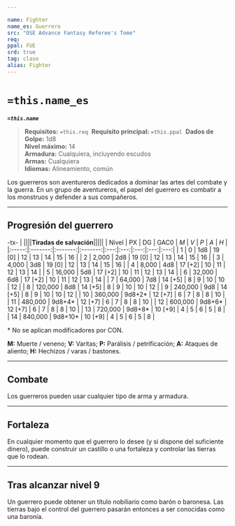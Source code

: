 ```yaml
---

name: Fighter
name_es: Guerrero
src: "OSE Advance Fantasy Referee's Tome"
req: 
ppal: FUE
srd: true
tag: clase
alias: Fighter
---
```

# `=this.name_es` 

**_`=this.name`_**

> **Requisitos:** `=this.req` 
> **Requisito principal:** `=this.ppal` 
> **Dados de Golpe:** 1d8   
> **Nivel máximo:** 14   
> **Armadura:** Cualquiera, incluyendo escudos   
> **Armas:** Cualquiera   
> **Idiomas:** Alineamiento, común

Los guerreros son aventureros dedicados a dominar las artes del combate y la guerra. En un grupo de aventureros, el papel del guerrero es combatir a los monstruos y defender a sus compañeros.

---
## Progresión del guerrero

-tx-
| ||||**Tiradas de salvación**|||||
| Nivel |   PX    |   DG    |  GAC0   | *M* | *V* | *P* | *A* | *H* | 
|:-----:|:-------:|:-------:|:-------:|:---:|:---:|:---:|:---:|:---:|
|   1   |    0    |   1d8   | 19 [0]  | 12  | 13  | 14  | 15  | 16  |
|   2   |  2,000  |   2d8   | 19 [0]  | 12  | 13  | 14  | 15  | 16  |
|   3   |  4,000  |   3d8   | 19 [0]  | 12  | 13  | 14  | 15  | 16  |
|   4   |  8,000  |   4d8   | 17 [+2] | 10  | 11  | 12  | 13  | 14  |
|   5   | 16,000  |   5d8   | 17 [+2] | 10  | 11  | 12  | 13  | 14  |
|   6   | 32,000  |   6d8   | 17 [+2] | 10  | 11  | 12  | 13  | 14  |
|   7   | 64,000  |   7d8   | 14 [+5] |  8  |  9  | 10  | 10  | 12  |
|   8   | 120,000 |   8d8   | 14 [+5] |  8  |  9  | 10  | 10  | 12  |
|   9   | 240,000 |   9d8   | 14 [+5] |  8  |  9  | 10  | 10  | 12  |
|  10   | 360,000 | 9d8+2*  | 12 [+7] |  6  |  7  |  8  |  8  | 10  |
|  11   | 480,000 | 9d8+4*  | 12 [+7] |  6  |  7  |  8  |  8  | 10  |
|  12   | 600,000 | 9d8+6*  | 12 [+7] |  6  |  7  |  8  |  8  | 10  |
|  13   | 720,000 | 9d8+8*  | 10 [+9] |  4  |  5  |  6  |  5  |  8  |
|  14   | 840,000 | 9d8+10* | 10 [+9] |  4  |  5  |  6  |  5  |  8  |

\* No se aplican modificadores por CON.

**M:** Muerte / veneno; **V:** Varitas; **P:** Parálisis / petrificación; **A:** Ataques de aliento; **H:** Hechizos / varas / bastones.

---
## Combate

Los guerreros pueden usar cualquier tipo de arma y armadura.

---
## Fortaleza

En cualquier momento que el guerrero lo desee (y si dispone del suficiente dinero), puede construir un castillo o una fortaleza y controlar las tierras que lo rodean.

---
## Tras alcanzar nivel 9

Un guerrero puede obtener un título nobiliario como barón o baronesa. Las tierras bajo el control del guerrero pasarán entonces a ser conocidas como una baronía.